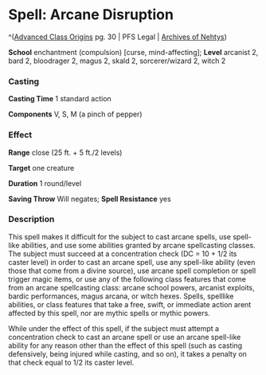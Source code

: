 # Spell: Arcane Disruption

^([Advanced Class Origins][ss-arcane-disruption] pg. 30 | PFS Legal | [Archives of Nehtys][sn-arcane-disruption])

**School** enchantment (compulsion) [curse, mind-affecting]; **Level** arcanist 2, bard 2, bloodrager 2, magus 2, skald 2, sorcerer/wizard 2, witch 2

### Casting

**Casting Time** 1 standard action  

**Components** V, S, M (a pinch of pepper)

### Effect

**Range** close (25 ft. + 5 ft./2 levels)  

**Target** one creature  

**Duration** 1 round/level  

**Saving Throw** Will negates; **Spell Resistance** yes

### Description

This spell makes it difficult for the subject to cast arcane spells, use spell-like abilities, and use some abilities granted by arcane spellcasting classes. The subject must succeed at a concentration check (DC = 10 + 1/2 its caster level) in order to cast an arcane spell, use any spell-like ability (even those that come from a divine source), use arcane spell completion or spell trigger magic items, or use any of the following class features that come from an arcane spellcasting class: arcane school powers, arcanist exploits, bardic performances, magus arcana, or witch hexes. Spells, spelllike abilities, or class features that take a free, swift, or immediate action arent affected by this spell, nor are mythic spells or mythic powers.  

While under the effect of this spell, if the subject must attempt a concentration check to cast an arcane spell or use an arcane spell-like ability for any reason other than the effect of this spell (such as casting defensively, being injured while casting, and so on), it takes a penalty on that check equal to 1/2 its caster level.

[ss-arcane-disruption]: http://paizo.com/products/btpy965z
[sn-arcane-disruption]: http://www.archivesofnethys.com/SpellDisplay.aspx?ItemName=Arcane%20Disruption